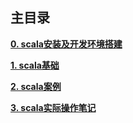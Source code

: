 ## 主目录

[**0. scala安装及开发环境搭建**](00.scala_installANDconfig)

[**1. scala基础**](01.scala_basic)

[**2. scala案例**](02.scala_demo)

[**3. scala实际操作笔记**](03.scala_note)

